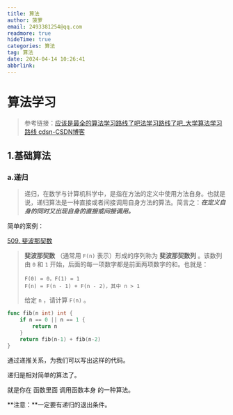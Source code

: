 ```yaml
---
title: 算法
author: 菠萝
email: 2493381254@qq.com
readmore: true
hideTime: true
categories: 算法
tag: 算法
date: 2024-04-14 10:26:41
abbrlink: 
---
```


# 算法学习

> 参考链接：[应该是最全的算法学习路线了吧法学习路线了吧_大学算法学习路线 cdsn-CSDN博客](https://blog.csdn.net/weixin_43627118/article/details/106179103?spm=1001.2014.3001.5506)

## 1.基础算法

### a.递归

> 递归，在数学与计算机科学中，是指在方法的定义中使用方法自身。也就是说，递归算法是一种直接或者间接调用自身方法的算法。简言之：***在定义自身的同时又出现自身的直接或间接调用。***

简单的案例：

[509. 斐波那契数](https://leetcode.cn/problems/fibonacci-number/)

> **斐波那契数** （通常用 `F(n)` 表示）形成的序列称为 **斐波那契数列** 。该数列由 `0` 和 `1` 开始，后面的每一项数字都是前面两项数字的和。也就是：
>
> ```
> F(0) = 0，F(1) = 1
> F(n) = F(n - 1) + F(n - 2)，其中 n > 1
> ```
>
> 给定 `n` ，请计算 `F(n)` 。

~~~go
func fib(n int) int {
    if n == 0 || n == 1 {
        return n
    }
    return fib(n-1) + fib(n-2)
}
~~~

通过递推关系，为我们可以写出这样的代码。

递归是相对简单的算法了。

就是你在 函数里面 调用函数本身 的一种算法。

**注意：**一定要有递归的退出条件。